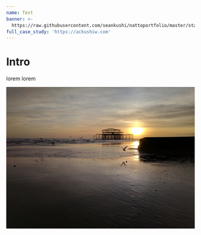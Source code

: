 ```yaml
---
name: Test
banner: >-
  https://raw.githubusercontent.com/seankushi/nattoportfolio/master/static/uploads/boombox-kintaro.png
full_case_study: 'https://ackushiw.com'
---
```

# Intro

lorem lorem

![water front](https://raw.githubusercontent.com/seankushi/nattoportfolio/master/static/uploads/sea_sunset.jpg "Brighton old pier")
